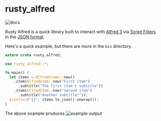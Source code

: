 # rusty_alfred

![docs](https://docs.rs/rusty_alfred/badge.svg)

Rusty Alfred is a quick library built to interact with [Alfred 3](http://alfredapp.com/) via
[Script Filters](https://www.alfredapp.com/help/workflows/inputs/script-filter/) in the
[JSON format](https://www.alfredapp.com/help/workflows/inputs/script-filter/json/).

Here's a quick example, but there are more in the `bin` directory.

```rust
extern crate rusty_alfred;

use rusty_alfred::*;

fn main() {
  let items = AlfredItems::new()
    .item(AlfredItem::new("First item")
      .subtitle("The first item's subtitle"))
    .item(AlfredItem::new("Second item")
      .subtitle("Another subtitle!"));
  println!("{}", items.to_json().unwrap());
}
```

The above example produces
![example output](http://i.imgur.com/UcOIyNa.png)
